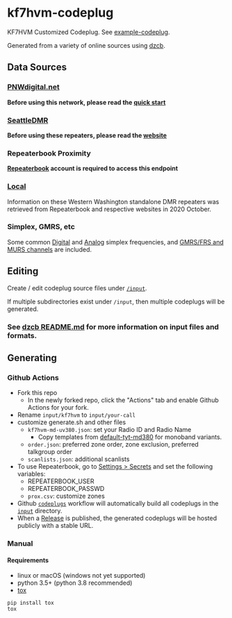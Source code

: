 # kf7hvm-codeplug

KF7HVM Customized Codeplug. See
[example-codeplug](https://github.com/mycodeplug/example-codeplug).

Generated from a variety of online sources using
[dzcb](https://github.com/mycodeplug/dzcb).

## Data Sources

### [PNWdigital.net](http://PNWDigital.net)

**Before using this network, please read the [quick start](http://www.pnwdigital.net/quick-start.html)**

### [SeattleDMR](https://seattledmr.org/)

**Before using these repeaters, please read the [website](https://seattledmr.org)**

### Repeaterbook Proximity

**[Repeaterbook](http://repeaterbook.com) account is required to access this endpoint**

### [Local](https://github.com/mycodeplug/dzcb/blob/main/src/dzcb/data/k7abd/Digital-Repeaters__Local.csv)

Information on these Western Washington standalone DMR repeaters was
retrieved from Repeaterbook and respective websites in 2020 October.

### Simplex, GMRS, etc

Some common [Digital](https://github.com/mycodeplug/dzcb/blob/main/src/dzcb/data/k7abd/Digital-Others__Simplex.csv)
and [Analog](https://github.com/mycodeplug/dzcb/blob/main/src/dzcb/data/k7abd/Analog__Simplex.csv) simplex frequencies,
and [GMRS/FRS and MURS channels](https://github.com/mycodeplug/dzcb/blob/main/src/dzcb/data/k7abd/Analog__Unlicensed.csv) are included.

## Editing

Create / edit codeplug source files under [`/input`](/input).

If multiple subdirectories exist under `/input`, then multiple
codeplugs will be generated.

### See [dzcb README.md](https://github.com/mycodeplug/dzcb#dzcb) for more information on input files and formats.

## Generating

### Github Actions

* Fork this repo
  * In the newly forked repo, click the "Actions" tab and
    enable Github Actions for your fork.
* Rename `input/kf7hvm` to `input/your-call`
* customize generate.sh and other files
  * `kf7hvm-md-uv380.json`: set your Radio ID and Radio Name
    * Copy templates from [default-tyt-md380](https://github.com/mycodeplug/dzcb/blob/main/codeplug/default-tyt-md380) for
      monoband variants.
  * `order.json`: preferred zone order, zone exclusion, preferred talkgroup order
  * `scanlists.json`: additional scanlists
* To use Repeaterbook, go to [Settings > Secrets](../../settings/secrets/actions)
  and set the following variables:
  * REPEATERBOOK_USER
  * REPEATERBOOK_PASSWD
  * `prox.csv`: customize zones
* Github [`codeplugs`](.github/workflows/codeplugs.yml) workflow
  will automatically build all codeplugs in the [`input`](./input) directory.
* When a [Release](../../releases) is published, the generated
  codeplugs will be hosted publicly with a stable URL.

### Manual

#### Requirements

* linux or macOS (windows not yet supported)
* python 3.5+ (python 3.8 recommended)
* [tox](https://tox.readthedocs.io/en/latest/)

```
pip install tox
tox
```
